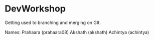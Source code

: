 # DevWorkshop
Getting used to branching and merging on GIt. 

Names:
Prahaara (prahaara08)
Akshath (akshath)
Achintya (achintya)
